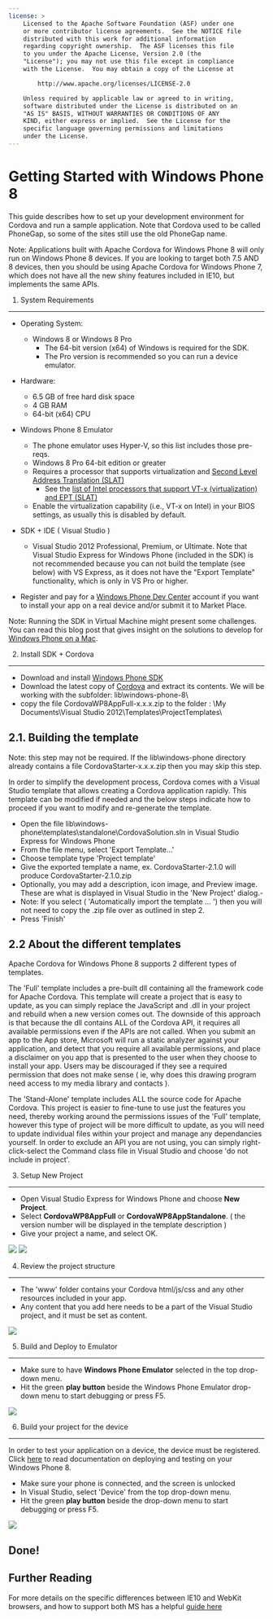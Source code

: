 ```yaml
---
license: >
    Licensed to the Apache Software Foundation (ASF) under one
    or more contributor license agreements.  See the NOTICE file
    distributed with this work for additional information
    regarding copyright ownership.  The ASF licenses this file
    to you under the Apache License, Version 2.0 (the
    "License"); you may not use this file except in compliance
    with the License.  You may obtain a copy of the License at

        http://www.apache.org/licenses/LICENSE-2.0

    Unless required by applicable law or agreed to in writing,
    software distributed under the License is distributed on an
    "AS IS" BASIS, WITHOUT WARRANTIES OR CONDITIONS OF ANY
    KIND, either express or implied.  See the License for the
    specific language governing permissions and limitations
    under the License.
---
```


Getting Started with Windows Phone 8
==================================

This guide describes how to set up your development environment for Cordova and run a sample application.  Note that Cordova used to be called PhoneGap, so some of the sites still use the old PhoneGap name.

Note: Applications built with Apache Cordova for Windows Phone 8 will only run on Windows Phone 8 devices. If you are looking to target both 7.5 AND 8 devices, then you should be using Apache Cordova for Windows Phone 7, which does not have all the new shiny features included in IE10, but implements the same APIs.

1. System Requirements
---------------

- Operating System: 
    - Windows 8 or Windows 8 Pro
        - The 64-bit version (x64) of Windows is required for the SDK.
        - The Pro version is recommended so you can run a device emulator.

- Hardware:
    - 6.5 GB of free hard disk space
    - 4 GB RAM
    - 64-bit (x64) CPU

- Windows Phone 8 Emulator
    - The phone emulator uses Hyper-V, so this list includes those pre-reqs.
    - Windows 8 Pro 64-bit edition or greater
    - Requires a processor that supports virtualization and [Second Level Address Translation (SLAT)](http://en.wikipedia.org/wiki/Second_Level_Address_Translation)
        - See the [list of Intel processors that support VT-x (virtualization) and EPT (SLAT)](http://ark.intel.com/Products/VirtualizationTechnology)
    - Enable the virtualization capability (i.e., VT-x on Intel) in your BIOS settings, as usually this is disabled by default.

- SDK + IDE ( Visual Studio )
    - Visual Studio 2012 Professional, Premium, or Ultimate. Note that Visual Studio Express for Windows Phone (included in the SDK) is not recommended because you can not build the template (see below) with VS Express, as it does not have the "Export Template" functionality, which is only in VS Pro or higher.

- Register and pay for a [Windows Phone Dev Center](http://dev.windowsphone.com/en-us/publish) account if you want to install your app on a real device and/or submit it to Market Place.

Note: Running the SDK in Virtual Machine might present some challenges. You can read this blog post that gives insight on the solutions to develop for [Windows Phone on a Mac](http://aka.ms/BuildaWP8apponaMac).


2. Install SDK + Cordova
----------------------------

- Download and install [Windows Phone SDK](http://www.microsoft.com/en-us/download/details.aspx?id=35471)
- Download the latest copy of [Cordova](http://phonegap.com/download) and extract its contents. We will be working with the subfolder: lib\windows-phone-8\
- copy the file CordovaWP8AppFull-x.x.x.zip to the folder : \My Documents\Visual Studio 2012\Templates\ProjectTemplates\


2.1. Building the template
-----------------------------
Note: this step may not be required.  If the lib\windows-phone directory already contains a file CordovaStarter-x.x.x.zip then you may skip this step.

In order to simplify the development process, Cordova comes with a Visual Studio template that allows creating a Cordova application rapidly. This template can be modified if needed and the below steps indicate how to proceed if you want to modify and re-generate the template.

- Open the file lib\windows-phone\templates\standalone\CordovaSolution.sln in Visual Studio Express for Windows Phone
- From the file menu, select 'Export Template...' 
- Choose template type 'Project template'
- Give the exported template a name, ex. CordovaStarter-2.1.0 will produce CordovaStarter-2.1.0.zip
- Optionally, you may add a description, icon image, and Preview image.  These are what is displayed in Visual Studio in the 'New Project' dialog.- 
- Note: If you select ( 'Automatically import the template ... ') then you will not need to copy the .zip file over as outlined in step 2.
- Press 'Finish'


2.2 About the different templates
--------------------
Apache Cordova for Windows Phone 8 supports 2 different types of templates.  

The 'Full' template includes a pre-built dll containing all the framework code for Apache Cordova.  This template will create a project that is easy to update, as you can simply replace the JavaScript and .dll in your project and rebuild when a new version comes out. The downside of this approach is that because the dll contains ALL of the Cordova API, it requires all available permissions even if the APIs are not called.  When you submit an app to the App store, Microsoft will run a static analyzer against your application, and detect that you require all available permissions, and place a disclaimer on you app that is presented to the user when they choose to install your app.  Users may be discouraged if they see a required permission that does not make sense ( ie, why does this drawing program need access to my media library and contacts ).

The 'Stand-Alone' template includes ALL the source code for Apache Cordova.  This project is easier to fine-tune to use just the features you need, thereby working around the permissions issues of the 'Full' template, however this type of project will be more difficult to update, as you will need to update individual files within your project and manage any dependancies yourself.  In order to exclude an API you are not using, you can simply right-click-select the Command class file in Visual Studio and choose 'do not include in project'.


3. Setup New Project
--------------------

- Open Visual Studio Express for Windows Phone and choose **New Project**.
- Select **CordovaWP8AppFull** or **CordovaWP8AppStandalone**. ( the version number will be displayed in the template description )
- Give your project a name, and select OK.

![](img/guide/platforms/wp8/FullTemplate.png)
![](img/guide/platforms/wp8/StandAloneTemplate.png)

 
4. Review the project structure
-------------------------------

- The 'www' folder contains your Cordova html/js/css and any other resources included in your app.
- Any content that you add here needs to be a part of the Visual Studio project, and it must be set as content. 

![](img/guide/platforms/wp8/projectStructure.png)


5. Build and Deploy to Emulator
-------------------------------

- Make sure to have **Windows Phone Emulator** selected in the top drop-down menu.
- Hit the green **play button** beside the Windows Phone Emulator drop-down menu to start debugging or press F5.

![](img/guide/platforms/wp8/BuildEmulator.png)


6. Build your project for the device
------------------------------------

In order to test your application on a device, the device must be registered. Click [here][register-url] to read documentation on deploying and testing on your Windows Phone 8.

- Make sure your phone is connected, and the screen is unlocked
- In Visual Studio, select 'Device' from the top drop-down menu.
- Hit the green **play button** beside the drop-down menu to start debugging or press F5.

![](img/guide/platforms/wp7/wpd.png)


Done!
-----

Further Reading 
-------

For more details on the specific differences between IE10 and WebKit browsers, and how to support both MS has a helpful [guide here](http://blogs.windows.com/windows_phone/b/wpdev/archive/2012/11/15/adapting-your-webkit-optimized-site-for-internet-explorer-10.aspx)

[register-url]: http://msdn.microsoft.com/en-us/library/windowsphone/develop/ff402565(v=vs.105).aspx
